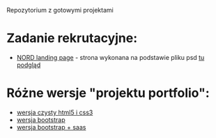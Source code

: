 Repozytorium z gotowymi projektami

# Zadanie rekrutacyjne:
- [NORD landing page](https://katarzynaizak.github.io/landingpage-nord/index.html) - strona wykonana na podstawie pliku psd [tu podgląd](https://github.com/katarzynaizak/katarzynaizak.github.io/blob/master/landingpage-nord/Nord-preview.jpg)

# Różne wersje "projektu portfolio":
- [wersja czysty html5 i css3](https://katarzynaizak.github.io/portfolio/index.html)
- [wersja bootstrap](https://katarzynaizak.github.io/portfolio-bootstrap/index.html)
- [wersja bootstrap + saas](https://katarzynaizak.github.io/portfolio-bootstrap-sass/app/index.html)

